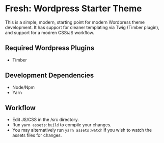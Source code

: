 # Fresh: Wordpress Starter Theme

This is a simple, modern, starting point for modern Wordpress theme development. 
It has support for cleaner templating via Twig (Timber plugin), and support for a modren CSS/JS workflow.

## Required Wordpress Plugins

- Timber

## Development Dependencies

- Node/Npm
- Yarn

## Workflow

- Edit JS/CSS in the /src directory. 
- Run `yarn assets:build` to compile your changes. 
- You may alternatively run `yarn assets:watch` if you wish to watch the assets files for changes.
